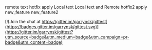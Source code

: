 remote text
hotfix apply
Local text
Local text and Remote
hotfix2 apply
new_feature
new_feature2


[![Join the chat at https://gitter.im/garrynsk/gittest](https://badges.gitter.im/garrynsk/gittest.svg)](https://gitter.im/garrynsk/gittest?utm_source=badge&utm_medium=badge&utm_campaign=pr-badge&utm_content=badge)